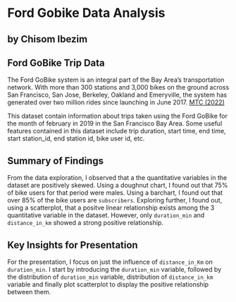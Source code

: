 # Ford Gobike Data Analysis
## by Chisom Ibezim


## Ford GoBike Trip Data

The Ford GoBike system is an integral part of the Bay Area’s transportation network. With more than 300 stations and 3,000 bikes on the ground across San Francisco, San Jose, Berkeley, Oakland and Emeryville, the system has generated over two million rides since launching in June 2017. [MTC (2022)](https://mtc.ca.gov/news/ford-gobike-ramps-ebikes#:~:text=About%20Ford%20GoBike,since%20launching%20in%20June%202017.)

This dataset contain information about trips taken using the Ford GoBike for the month of february in 2019 in the San Francisco Bay Area. Some useful features contained in this dataset include trip duration, start time, end time, start station_id, end station id, bike user id, etc.


## Summary of Findings

From the data exploration, I observed that a the quantitative variables in the dataset are positively skewed. Using a doughnut chart, I found out that 75% of bike users for that period were males. Using a barchart, I found out that over 85% of the bike users are `subscribers`. Exploring further, I found out, using a scatterplot, that a positve linear relationship exists among the 3 quantitative variable in the dataset. However, only `duration_min` and `distance_in_km` showed a strong positive relationship. 


## Key Insights for Presentation

For the presentation, I focus on just the influence of `distance_in_Km` on `duration_min`. I start by introducing the `duration_min` variable, followed by the distribution of `duration_min` variable, distribution of `distance_in_km` variable and finally plot scatterplot to display the positive relationship between them.   
